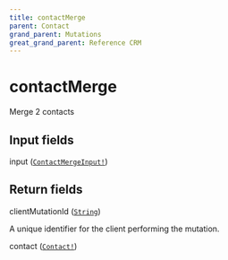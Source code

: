 ```yaml
---
title: contactMerge
parent: Contact
grand_parent: Mutations
great_grand_parent: Reference CRM
---
```


# contactMerge

Merge 2 contacts

## Input fields

<div class="field-entry ">
  <span id="input" class="field-name anchored">input (<code><a href="/docs/reference_crm/input_object/contact/contact_merge_input">ContactMergeInput!</a></code>)</span>

  <div class="description-wrapper">

  </div>
</div>

## Return fields

<div class="field-entry ">
  <span id="client_mutation_id" class="field-name anchored">clientMutationId (<code><a href="/docs/reference_crm/scalar/string">String</a></code>)</span>

  <div class="description-wrapper">
   <p>A unique identifier for the client performing the mutation.</p>

  </div>
</div>

<div class="field-entry ">
  <span id="contact" class="field-name anchored">contact (<code><a href="/docs/reference_crm/object/contact">Contact!</a></code>)</span>

  <div class="description-wrapper">

  </div>
</div>

